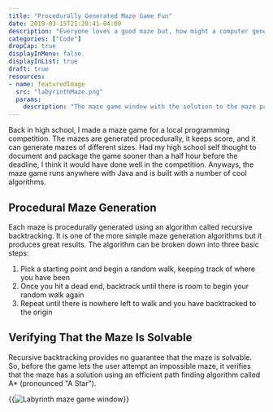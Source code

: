 ```yaml
---
title: "Procedurally Generated Maze Game Fun"
date: 2019-03-15T21:28:41-04:00
description: "Everyone loves a good maze but, how might a computer generate one. Well, you can generate a maze using a simple algorithm called recursive backtracking. And yes, the algorithm is as cool as its name."
categories: ["Code"]
dropCap: true
displayInMenu: false
displayInList: true
draft: true
resources:
- name: featuredImage
  src: "labyrinthMaze.png"
  params:
    description: "The maze game window with the solution to the maze painted over it"
---
```


Back in high school, I made a maze game for a local programming competition. The mazes are generated procedurally, it keeps score, and it can generate mazes of different sizes. Had my high school self thought to document and package the game sooner than a half hour before the deadline, I think it would have done well in the competition. Anyways, the maze game runs anywhere with Java and is built with a number of cool algorithms.

## Procedural Maze Generation
Each maze is procedurally generated using an algorithm called recursive backtracking. It is one of the more simple maze generation algorithms but it produces great results. The algorithm can be broken down into three basic steps:

1. Pick a starting point and begin a random walk, keeping track of where you have been
2. Once you hit a dead end, backtrack until there is room to begin your random walk again
3. Repeat until there is nowhere left to walk and you have backtracked to the origin



## Verifying That the Maze Is Solvable
Recursive backtracking provides no guarantee that the maze is solvable. So, before the game lets the user attempt an impossible maze, it verifies that the maze has a solution using an efficient path finding algorithm called A* (pronounced "A Star").


{{<image src="labyrinth.png" alt="Labyrinth maze game window">}}
